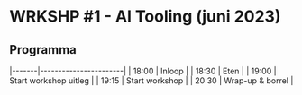 # WRKSHP #1 - AI Tooling (juni 2023)

## Programma
|-------|-----------------------|
| 18:00 | Inloop                |
| 18:30 | Eten                  |
| 19:00 | Start workshop uitleg |
| 19:15 | Start workshop        |
| 20:30 | Wrap-up & borrel      |
